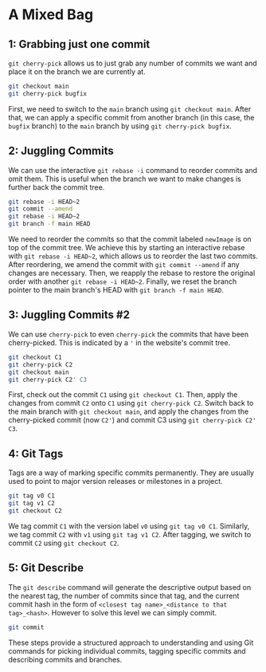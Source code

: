# A Mixed Bag

## 1: Grabbing just one commit
`git cherry-pick` allows us to just grab any number of commits we want and place it on the branch we are currently at.
```sh
git checkout main
git cherry-pick bugfix
```
First, we need to switch to the `main` branch using `git checkout main`. After that, we can apply a specific commit from another branch (in this case, the `bugfix` branch) to the `main` branch by using `git cherry-pick bugfix`.

## 2: Juggling Commits
We can use the interactive `git rebase -i` command to reorder commits and omit them. This is useful when the branch we want to make changes is further back the commit tree. 
```sh
git rebase -i HEAD~2
git commit --amend
git rebase -i HEAD~2
git branch -f main HEAD
```
We need to reorder the commits so that the commit labeled `newImage` is on top of the commit tree. We achieve this by starting an interactive rebase with `git rebase -i HEAD~2`, which allows us to reorder the last two commits. After reordering, we amend the commit with `git commit --amend` if any changes are necessary. Then, we reapply the rebase to restore the original order with another `git rebase -i HEAD~2`. Finally, we reset the branch pointer to the main branch's HEAD with `git branch -f main HEAD`.

## 3: Juggling Commits #2
We can use `cherry-pick` to even `cherry-pick` the commits that have been cherry-picked. This is indicated by a `'` in the website's commit tree.
```sh
git checkout C1
git cherry-pick C2
git checkout main
git cherry-pick C2' C3
```
First, check out the commit `C1` using `git checkout C1`. Then, apply the changes from commit `C2` onto `C1` using `git cherry-pick C2`. Switch back to the main branch with `git checkout main`, and apply the changes from the cherry-picked commit (now `C2'`) and commit C3 using `git cherry-pick C2' C3`.
## 4: Git Tags
Tags are a way of marking specific commits permanently. They are usually used to point to major version releases or milestones in a project.
```sh
git tag v0 C1
git tag v1 C2
git checkout C2
```
We tag commit `C1` with the version label `v0` using `git tag v0 C1`. Similarly, we tag commit `C2` with `v1` using `git tag v1 C2`. After tagging, we switch to commit `C2` using `git checkout C2`.

## 5: Git Describe
The `git describe` command will generate the descriptive output based on the nearest tag, the number of commits since that tag, and the current commit hash in the form of `<closest tag name>_<distance to that tag>_<hash>`. However to solve this level we can simply commit.
```sh
git commit
```
These steps provide a structured approach to understanding and using Git commands for picking individual commits, tagging specific commits and describing commits and branches.